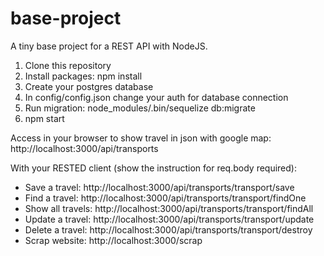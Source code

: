 # base-project
A tiny base project for a REST API with NodeJS.

1) Clone this repository
2) Install packages: npm install
3) Create your postgres database
4) In config/config.json change your auth for database connection
5) Run migration: node_modules/.bin/sequelize db:migrate
6) npm start

Access in your browser to show travel in json with google map:
http://localhost:3000/api/transports

With your RESTED client (show the instruction for req.body required):
- Save a travel: http://localhost:3000/api/transports/transport/save
- Find a travel: http://localhost:3000/api/transports/transport/findOne
- Show all travels: http://localhost:3000/api/transports/transport/findAll
- Update a travel: http://localhost:3000/api/transports/transport/update
- Delete a travel: http://localhost:3000/api/transports/transport/destroy
- Scrap website: http://localhost:3000/scrap
